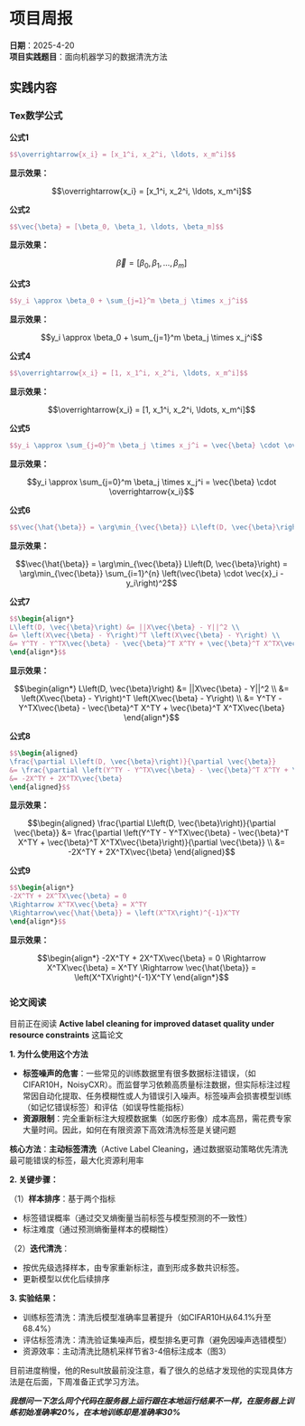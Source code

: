 # 项目周报

**日期**：2025-4-20  
**项目实践题目**：面向机器学习的数据清洗方法

## 实践内容
### Tex数学公式

**公式1** 
```latex
$$\overrightarrow{x_i} = [x_1^i, x_2^i, \ldots, x_m^i]$$
```
**显示效果：**

$$\overrightarrow{x_i} = [x_1^i, x_2^i, \ldots, x_m^i]$$

**公式2** 
```latex
$$\vec{\beta} = [\beta_0, \beta_1, \ldots, \beta_m]$$
```
**显示效果：**

$$\vec{\beta} = [\beta_0, \beta_1, \ldots, \beta_m]$$

**公式3** 
```latex
$$y_i \approx \beta_0 + \sum_{j=1}^m \beta_j \times x_j^i$$
```
**显示效果：**

$$y_i \approx \beta_0 + \sum_{j=1}^m \beta_j \times x_j^i$$

**公式4**
```latex
$$\overrightarrow{x_i} = [1, x_1^i, x_2^i, \ldots, x_m^i]$$
```
**显示效果：**

$$\overrightarrow{x_i} = [1, x_1^i, x_2^i, \ldots, x_m^i]$$

**公式5**
```latex
$$y_i \approx \sum_{j=0}^m \beta_j \times x_j^i = \vec{\beta} \cdot \overrightarrow{x_i}$$
```
**显示效果：**

$$y_i \approx \sum_{j=0}^m \beta_j \times x_j^i = \vec{\beta} \cdot \overrightarrow{x_i}$$

**公式6**
```latex
$$\vec{\hat{\beta}} = \arg\min_{\vec{\beta}} L\left(D, \vec{\beta}\right) = \arg\min_{\vec{\beta}} \sum_{i=1}^{n} \left(\vec{\beta} \cdot \vec{x}_i - y_i\right)^2$$
```
**显示效果：**

$$\vec{\hat{\beta}} = \arg\min_{\vec{\beta}} L\left(D, \vec{\beta}\right) = \arg\min_{\vec{\beta}} \sum_{i=1}^{n} \left(\vec{\beta} \cdot \vec{x}_i - y_i\right)^2$$

**公式7**
```latex
$$\begin{align*}
L\left(D, \vec{\beta}\right) &= ||X\vec{\beta} - Y||^2 \\
&= \left(X\vec{\beta} - Y\right)^T \left(X\vec{\beta} - Y\right) \\
&= Y^TY - Y^TX\vec{\beta} - \vec{\beta}^T X^TY + \vec{\beta}^T X^TX\vec{\beta}
\end{align*}$$
```
**显示效果：**

$$\begin{align*}
L\left(D, \vec{\beta}\right) &= ||X\vec{\beta} - Y||^2 \\
&= \left(X\vec{\beta} - Y\right)^T \left(X\vec{\beta} - Y\right) \\
&= Y^TY - Y^TX\vec{\beta} - \vec{\beta}^T X^TY + \vec{\beta}^T X^TX\vec{\beta}
\end{align*}$$

**公式8**
```latex
$$\begin{aligned}
\frac{\partial L\left(D, \vec{\beta}\right)}{\partial \vec{\beta}} 
&= \frac{\partial \left(Y^TY - Y^TX\vec{\beta} - \vec{\beta}^T X^TY + \vec{\beta}^T X^TX\vec{\beta}\right)}{\partial \vec{\beta}} \\
&= -2X^TY + 2X^TX\vec{\beta}
\end{aligned}$$
```
**显示效果：**

$$\begin{aligned}
\frac{\partial L\left(D, \vec{\beta}\right)}{\partial \vec{\beta}} 
&= \frac{\partial \left(Y^TY - Y^TX\vec{\beta} - \vec{\beta}^T X^TY + \vec{\beta}^T X^TX\vec{\beta}\right)}{\partial \vec{\beta}} \\
&= -2X^TY + 2X^TX\vec{\beta}
\end{aligned}$$

**公式9**
```latex
$$\begin{align*}
-2X^TY + 2X^TX\vec{\beta} = 0 
\Rightarrow X^TX\vec{\beta} = X^TY 
\Rightarrow\vec{\hat{\beta}} = \left(X^TX\right)^{-1}X^TY
\end{align*}$$
```
**显示效果：**

$$\begin{align*}
-2X^TY + 2X^TX\vec{\beta} = 0 
\Rightarrow X^TX\vec{\beta} = X^TY 
\Rightarrow \vec{\hat{\beta}} = \left(X^TX\right)^{-1}X^TY
\end{align*}$$

### 论文阅读

目前正在阅读 **Active label cleaning for improved dataset quality under resource constraints** 这篇论文

**1. 为什么使用这个方法**
- **标签噪声的危害**：一些常见的训练数据里有很多数据标注错误，（如CIFAR10H，NoisyCXR）。而监督学习依赖高质量标注数据，但实际标注过程常因自动化提取、任务模糊性或人为错误引入噪声。标签噪声会损害模型训练（如记忆错误标签）和评估（如误导性能指标）
- **资源限制**：完全重新标注大规模数据集（如医疗影像）成本高昂，需花费专家大量时间。因此，如何在有限资源下高效清洗标签是关键问题

**核心方法**：**主动标签清洗**（Active Label Cleaning，通过数据驱动策略优先清洗最可能错误的标签，最大化资源利用率

**2. 关键步骤：**

（1）**样本排序**：基于两个指标
- 标签错误概率（通过交叉熵衡量当前标签与模型预测的不一致性）
- 标注难度（通过预测熵衡量样本的模糊性）

（2）**迭代清洗**：
- 按优先级选择样本，由专家重新标注，直到形成多数共识标签。
- 更新模型以优化后续排序

**3. 实验结果：**
- 训练标签清洗：清洗后模型准确率显著提升（如CIFAR10H从64.1%升至68.4%）
- 评估标签清洗：清洗验证集噪声后，模型排名更可靠（避免因噪声选错模型）
- 资源效率：主动清洗比随机采样节省3-4倍标注成本（图3）

目前进度稍慢，他的Result放最前没注意，看了很久的总结才发现他的实现具体方法是在后面，下周准备正式学习方法。

***我想问一下怎么同个代码在服务器上运行跟在本地运行结果不一样，在服务器上训练初始准确率20%，在本地训练却是准确率30%***
